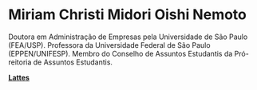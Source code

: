 # Miriam Christi Midori Oishi Nemoto

Doutora em Administração de Empresas pela Universidade de São Paulo (FEA/USP). Professora da Universidade Federal de São Paulo (EPPEN/UNIFESP). Membro do Conselho de Assuntos Estudantis da Pró-reitoria de Assuntos Estudantis.

[**Lattes**]()
